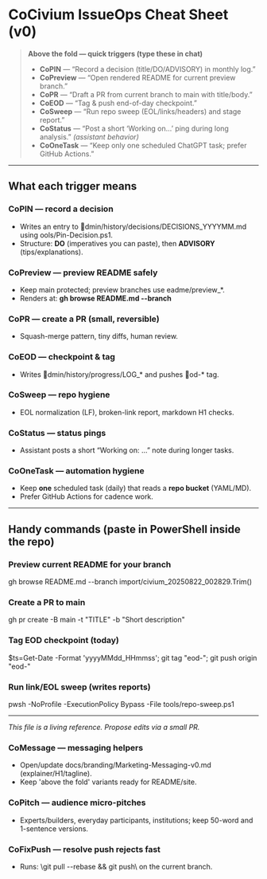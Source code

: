 # CoCivium IssueOps Cheat Sheet (v0)

> **Above the fold — quick triggers (type these in chat)**
>
> - **CoPIN** — “Record a decision (title/DO/ADVISORY) in monthly log.”
> - **CoPreview** — “Open rendered README for current preview branch.”
> - **CoPR** — “Draft a PR from current branch to main with title/body.”
> - **CoEOD** — “Tag & push end-of-day checkpoint.”
> - **CoSweep** — “Run repo sweep (EOL/links/headers) and stage report.”
> - **CoStatus** — “Post a short ‘Working on…’ ping during long analysis.” *(assistant behavior)*
> - **CoOneTask** — “Keep only one scheduled ChatGPT task; prefer GitHub Actions.”

---

## What each trigger means

### CoPIN — record a decision
- Writes an entry to dmin/history/decisions/DECISIONS_YYYYMM.md using   ools/Pin-Decision.ps1.
- Structure: **DO** (imperatives you can paste), then **ADVISORY** (tips/explanations).

### CoPreview — preview README safely
- Keep main protected; preview branches use eadme/preview_*.
- Renders at: **gh browse README.md --branch <preview>**

### CoPR — create a PR (small, reversible)
- Squash-merge pattern, tiny diffs, human review.

### CoEOD — checkpoint & tag
- Writes dmin/history/progress/LOG_* and pushes od-* tag.

### CoSweep — repo hygiene
- EOL normalization (LF), broken-link report, markdown H1 checks.

### CoStatus — status pings
- Assistant posts a short “Working on: <topic> …” note during longer tasks.

### CoOneTask — automation hygiene
- Keep **one** scheduled task (daily) that reads a **repo bucket** (YAML/MD).
- Prefer GitHub Actions for cadence work.

---

## Handy commands (paste in PowerShell inside the repo)

### Preview current README for your branch
gh browse README.md --branch import/civium_20250822_002829.Trim()

### Create a PR to main
gh pr create -B main -t "TITLE" -b "Short description"

### Tag EOD checkpoint (today)
$ts=Get-Date -Format 'yyyyMMdd_HHmmss'; git tag "eod-"; git push origin "eod-"

### Run link/EOL sweep (writes reports)
pwsh -NoProfile -ExecutionPolicy Bypass -File tools/repo-sweep.ps1

---

*This file is a living reference. Propose edits via a small PR.*

### CoMessage — messaging helpers
- Open/update docs/branding/Marketing-Messaging-v0.md (explainer/H1/tagline).
- Keep 'above the fold' variants ready for README/site.

### CoPitch — audience micro-pitches
- Experts/builders, everyday participants, institutions; keep 50-word and 1-sentence versions.

### CoFixPush — resolve push rejects fast
- Runs: \git pull --rebase && git push\ on the current branch.


